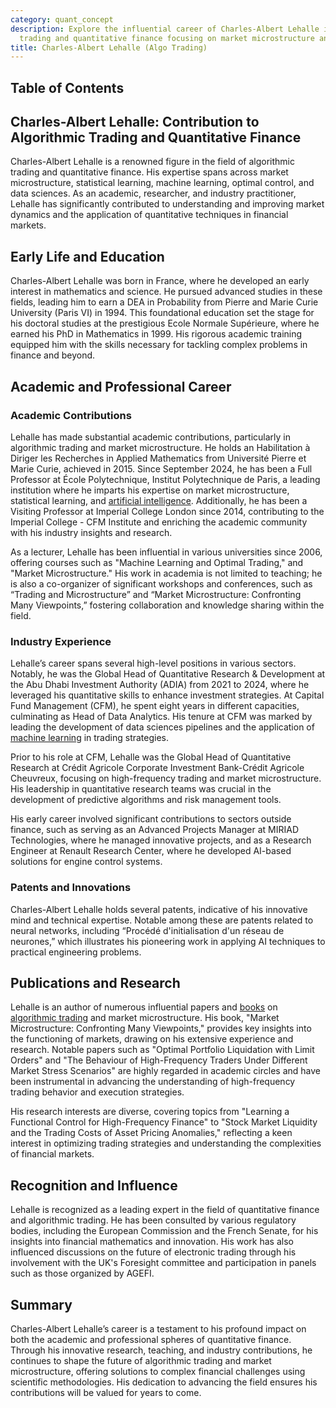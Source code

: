 ```yaml
---
category: quant_concept
description: Explore the influential career of Charles-Albert Lehalle in algorithmic
  trading and quantitative finance focusing on market microstructure and data sciences.
title: Charles-Albert Lehalle (Algo Trading)
---
```


## Table of Contents

## Charles-Albert Lehalle: Contribution to Algorithmic Trading and Quantitative Finance

Charles-Albert Lehalle is a renowned figure in the field of algorithmic trading and quantitative finance. His expertise spans across market microstructure, statistical learning, machine learning, optimal control, and data sciences. As an academic, researcher, and industry practitioner, Lehalle has significantly contributed to understanding and improving market dynamics and the application of quantitative techniques in financial markets.

## Early Life and Education

Charles-Albert Lehalle was born in France, where he developed an early interest in mathematics and science. He pursued advanced studies in these fields, leading him to earn a DEA in Probability from Pierre and Marie Curie University (Paris VI) in 1994. This foundational education set the stage for his doctoral studies at the prestigious Ecole Normale Supérieure, where he earned his PhD in Mathematics in 1999. His rigorous academic training equipped him with the skills necessary for tackling complex problems in finance and beyond.

## Academic and Professional Career

### Academic Contributions

Lehalle has made substantial academic contributions, particularly in algorithmic trading and market microstructure. He holds an Habilitation à Diriger les Recherches in Applied Mathematics from Université Pierre et Marie Curie, achieved in 2015. Since September 2024, he has been a Full Professor at École Polytechnique, Institut Polytechnique de Paris, a leading institution where he imparts his expertise on market microstructure, statistical learning, and [artificial intelligence](/wiki/ai-artificial-intelligence). Additionally, he has been a Visiting Professor at Imperial College London since 2014, contributing to the Imperial College - CFM Institute and enriching the academic community with his industry insights and research.

As a lecturer, Lehalle has been influential in various universities since 2006, offering courses such as "Machine Learning and Optimal Trading," and "Market Microstructure." His work in academia is not limited to teaching; he is also a co-organizer of significant workshops and conferences, such as “Trading and Microstructure” and “Market Microstructure: Confronting Many Viewpoints,” fostering collaboration and knowledge sharing within the field.

### Industry Experience

Lehalle’s career spans several high-level positions in various sectors. Notably, he was the Global Head of Quantitative Research & Development at the Abu Dhabi Investment Authority (ADIA) from 2021 to 2024, where he leveraged his quantitative skills to enhance investment strategies. At Capital Fund Management (CFM), he spent eight years in different capacities, culminating as Head of Data Analytics. His tenure at CFM was marked by leading the development of data sciences pipelines and the application of [machine learning](/wiki/machine-learning) in trading strategies.

Prior to his role at CFM, Lehalle was the Global Head of Quantitative Research at Crédit Agricole Corporate Investment Bank-Crédit Agricole Cheuvreux, focusing on high-frequency trading and market microstructure. His leadership in quantitative research teams was crucial in the development of predictive algorithms and risk management tools.

His early career involved significant contributions to sectors outside finance, such as serving as an Advanced Projects Manager at MIRIAD Technologies, where he managed innovative projects, and as a Research Engineer at Renault Research Center, where he developed AI-based solutions for engine control systems.

### Patents and Innovations

Charles-Albert Lehalle holds several patents, indicative of his innovative mind and technical expertise. Notable among these are patents related to neural networks, including “Procédé d'initialisation d'un réseau de neurones,” which illustrates his pioneering work in applying AI techniques to practical engineering problems.

## Publications and Research

Lehalle is an author of numerous influential papers and [books](/wiki/algo-trading-books) on [algorithmic trading](/wiki/algorithmic-trading) and market microstructure. His book, "Market Microstructure: Confronting Many Viewpoints," provides key insights into the functioning of markets, drawing on his extensive experience and research. Notable papers such as "Optimal Portfolio Liquidation with Limit Orders" and "The Behaviour of High-Frequency Traders Under Different Market Stress Scenarios" are highly regarded in academic circles and have been instrumental in advancing the understanding of high-frequency trading behavior and execution strategies.

His research interests are diverse, covering topics from "Learning a Functional Control for High-Frequency Finance" to "Stock Market Liquidity and the Trading Costs of Asset Pricing Anomalies," reflecting a keen interest in optimizing trading strategies and understanding the complexities of financial markets.

## Recognition and Influence

Lehalle is recognized as a leading expert in the field of quantitative finance and algorithmic trading. He has been consulted by various regulatory bodies, including the European Commission and the French Senate, for his insights into financial mathematics and innovation. His work has also influenced discussions on the future of electronic trading through his involvement with the UK's Foresight committee and participation in panels such as those organized by AGEFI.

## Summary

Charles-Albert Lehalle’s career is a testament to his profound impact on both the academic and professional spheres of quantitative finance. Through his innovative research, teaching, and industry contributions, he continues to shape the future of algorithmic trading and market microstructure, offering solutions to complex financial challenges using scientific methodologies. His dedication to advancing the field ensures his contributions will be valued for years to come.